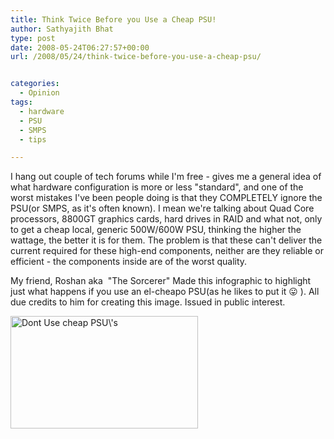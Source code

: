 ```yaml
---
title: Think Twice Before you Use a Cheap PSU!
author: Sathyajith Bhat
type: post
date: 2008-05-24T06:27:57+00:00
url: /2008/05/24/think-twice-before-you-use-a-cheap-psu/


categories:
  - Opinion
tags:
  - hardware
  - PSU
  - SMPS
  - tips

---
```



I hang out couple of tech forums while I'm free - gives me a general idea of what hardware configuration is more or less "standard", and one of the worst mistakes I've been people doing is that they COMPLETELY ignore the PSU(or SMPS, as it's often known). I mean we're talking about Quad Core processors, 8800GT graphics cards, hard drives in RAID and what not, only to get a cheap local, generic 500W/600W PSU, thinking the higher the wattage, the better it is for them. The problem is that these can't deliver the current required for these high-end components, neither are they reliable or efficient - the components inside are of the worst quality.

<!--more-->

My friend, Roshan aka  "The Sorcerer" Made this infographic to highlight just what happens if you use an el-cheapo PSU(as he likes to put it 😛 ). All due credits to him for creating this image. Issued in public interest.

[<img class="alignnone size-medium wp-image-54" title="Dont Use cheap PSU\'s" src="https://kurast.sathyabh.at/wp-content/uploads/2008/05/untitled-6-300x180.jpg" alt="Dont Use cheap PSU\'s" width="300" height="180" />][1]

 [1]: https://img.photobucket.com/albums/v449/ROSHANASHRAF/untitled-6.jpg
